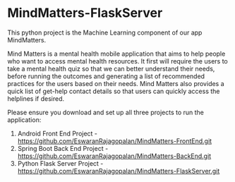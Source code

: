 # MindMatters-FlaskServer
This python project is the Machine Learning component of our app MindMatters.

Mind Matters is a mental health mobile application that aims to help people who want to access mental health resources. It first will require the users to take a mental health quiz so that we can better understand their needs, before running the outcomes and generating a list of recommended practices for the users based on their needs. Mind Matters also provides a quick list of get-help contact details so that users can quickly access the helplines if desired. 

Please ensure you download and set up all three projects to run the application:

1.	Android Front End Project - https://github.com/EswaranRajagopalan/MindMatters-FrontEnd.git
2.	Spring Boot Back End Project - https://github.com/EswaranRajagopalan/MindMatters-BackEnd.git
3.	Python Flask Server Project - https://github.com/EswaranRajagopalan/MindMatters-FlaskServer.git

